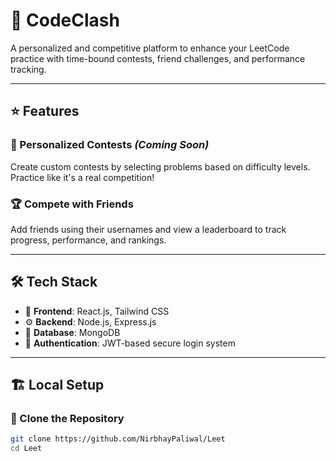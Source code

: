 # 🚀 CodeClash

A personalized and competitive platform to enhance your LeetCode practice with time-bound contests, friend challenges, and performance tracking.

---

## ⭐ Features

### 🎯 Personalized Contests *(Coming Soon)*
Create custom contests by selecting problems based on difficulty levels. Practice like it's a real competition!


### 🏆 Compete with Friends
Add friends using their usernames and view a leaderboard to track progress, performance, and rankings.



---

## 🛠 Tech Stack

- 🎨 **Frontend**: React.js, Tailwind CSS  
- ⚙️ **Backend**: Node.js, Express.js  
- 💾 **Database**: MongoDB  
- 🔐 **Authentication**: JWT-based secure login system

---

## 🏗 Local Setup

### 🔁 Clone the Repository

```bash
git clone https://github.com/NirbhayPaliwal/Leet
cd Leet
